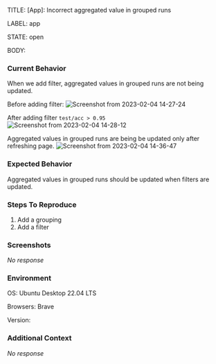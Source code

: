 TITLE:
[App]: Incorrect aggregated value in grouped runs 

LABEL:
app

STATE:
open

BODY:
### Current Behavior

When we add filter, aggregated values in grouped runs are not being updated.

Before adding filter:
![Screenshot from 2023-02-04 14-27-24](https://user-images.githubusercontent.com/19309791/216770563-9c4442aa-6143-44ea-b7a0-eaa98dba57f4.png)

After adding filter `test/acc > 0.95`
![Screenshot from 2023-02-04 14-28-12](https://user-images.githubusercontent.com/19309791/216770613-33fedae3-971f-49cc-8404-6d20358891f2.png)

Aggregated values in grouped runs are being be updated only after refreshing page.
![Screenshot from 2023-02-04 14-36-47](https://user-images.githubusercontent.com/19309791/216770696-295ecd92-3f5f-4764-a41b-1db576880c8a.png)


### Expected Behavior

Aggregated values in grouped runs should be updated when filters are updated.

### Steps To Reproduce

1. Add a grouping
2. Add a filter

### Screenshots

_No response_

### Environment

OS:
Ubuntu Desktop 22.04 LTS

Browsers:
Brave

Version:


### Additional Context

_No response_

